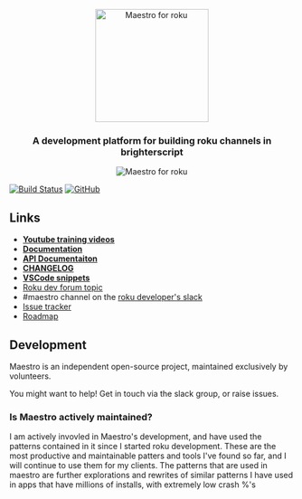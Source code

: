 <p align="center">
  <img src="images/logo.png" alt="Maestro for roku" width="200" height="200"/>
</p>
<h3 align="center">
A development platform for building roku channels in brighterscript
</h3>
<p align="center">
  <img src="images/exampleImage.png" alt="Maestro for roku" />
</p>

[![Build Status](https://travis-ci.org/georgejecook/maestro.svg?branch=master)](https://travis-ci.org/georgejecook/maestro)
[![GitHub](https://img.shields.io/github/release/georgejecook/maestro.svg?style=flat-square)](https://github.com/georgejecook/meastro/releases) 

## Links
 - **[Youtube training videos]()**
 - **[Documentation](docs/index.md)**
 - **[API Documentaiton](https://georgejecook.github.io/maestro)**
 - **[CHANGELOG](CHANGELOG.md)**
 - **[VSCode snippets](docs/vsCodeSnippets.md)**
 - [Roku dev forum topic](https://forums.roku.com/viewforum.php?f=34)
 - \#maestro channel on the [roku developer's slack](https://join.slack.com/t/rokudevelopers/shared_invite/enQtMzgyODg0ODY0NDM5LTc2ZDdhZWI2MDBmYjcwYTk5MmE1MTYwMTA2NGVjZmJiNWM4ZWY2MjY1MDY0MmViNmQ1ZWRmMWUzYTVhNzJiY2M)
 - [Issue tracker](https://github.com/georgejecook/maestro/issues)
 - [Roadmap](ROADMAP.md)

## Development

Maestro is an independent open-source project, maintained exclusively by volunteers.

You might want to help! Get in touch via the slack group, or raise issues.

### Is Maestro actively maintained?

I am actively invovled in Maestro's development, and have used the patterns contained in it since I started roku development. These are the most productive and maintainable patters and tools I've found so far, and I will continue to use them for my clients. The patterns that are used in maestro are further explorations and rewrites of similar patterns I have used in apps that have millions of installs, with extremely low crash %'s
